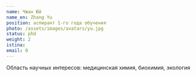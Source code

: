 ```yaml
---
name: Чжан Юй
name_en: Zhang Yu
position: аспирант 1-го года обучения
photo: /assets/images/avatars/yu.jpg
status: phd
weight: 2
istina: 
email: 0
---
```




Область научных интересов: медицинская химия, биохимия, экология



